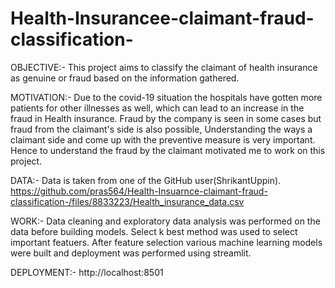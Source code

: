 # Health-Insurancee-claimant-fraud-classification-

OBJECTIVE:- This project aims to classify the claimant of health insurance as genuine or fraud based on the information gathered. 

MOTIVATION:- Due to the covid-19 situation the hospitals have gotten more patients for other illnesses as well, which can lead to an increase in the fraud in Health insurance. Fraud by the company is seen in some cases but fraud from the claimant's side is also possible, Understanding the ways a claimant side and come up with the preventive measure is very important. Hence to understand the fraud by the claimant motivated me to work on this project.

DATA:- Data is taken from one of the GitHub user(ShrikantUppin).
https://github.com/pras564/Health-Insuarnce-claimant-fraud-classification-/files/8833223/Health_insurance_data.csv

WORK:- Data cleaning and exploratory data analysis was performed on the data before building models. Select k best method was used to  select important featuers. After feature selection various machine learning models were built and deployment was performed using streamlit. 


DEPLOYMENT:- http://localhost:8501



